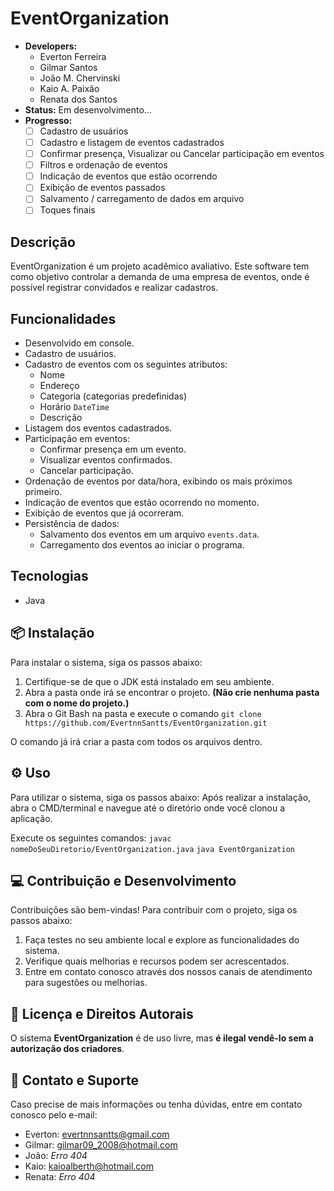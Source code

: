 # EventOrganization

- **Developers:**
    - Everton Ferreira
    - Gilmar Santos
    - João M. Chervinski
    - Kaio A. Paixão
    - Renata dos Santos
- **Status:** Em desenvolvimento...
- **Progresso:**
  - [ ] Cadastro de usuários
  - [ ] Cadastro e listagem de eventos cadastrados
  - [ ] Confirmar presença, Visualizar ou Cancelar participação em eventos
  - [ ] Filtros e ordenação de eventos
  - [ ] Indicação de eventos que estão ocorrendo
  - [ ] Exibição de eventos passados
  - [ ] Salvamento / carregamento de dados em arquivo
  - [ ] Toques finais

## Descrição

EventOrganization é um projeto acadêmico avaliativo. Este software tem como objetivo controlar a demanda de uma empresa de eventos, onde é possível registrar convidados e realizar cadastros.

## Funcionalidades

- Desenvolvido em console.  
- Cadastro de usuários.  
- Cadastro de eventos com os seguintes atributos:  
  - Nome  
  - Endereço  
  - Categoria (categorias predefinidas)  
  - Horário `DateTime`
  - Descrição  
- Listagem dos eventos cadastrados.  
- Participação em eventos:  
  - Confirmar presença em um evento.  
  - Visualizar eventos confirmados.  
  - Cancelar participação.  
- Ordenação de eventos por data/hora, exibindo os mais próximos primeiro.  
- Indicação de eventos que estão ocorrendo no momento.  
- Exibição de eventos que já ocorreram.  
- Persistência de dados:  
  - Salvamento dos eventos em um arquivo `events.data`.  
  - Carregamento dos eventos ao iniciar o programa.

## Tecnologias
- Java

## 📦 Instalação

Para instalar o sistema, siga os passos abaixo:

1. Certifique-se de que o JDK está instalado em seu ambiente.
2. Abra a pasta onde irá se encontrar o projeto. **(Não crie nenhuma pasta com o nome do projeto.)**
3. Abra o Git Bash na pasta e execute o comando `git clone https://github.com/EvertnnSantts/EventOrganization.git`

O comando já irá criar a pasta com todos os arquivos dentro.

## ⚙️ Uso

Para utilizar o sistema, siga os passos abaixo:
Após realizar a instalação, abra o CMD/terminal e navegue até o diretório onde você clonou a aplicação.

Execute os seguintes comandos:
`javac nomeDoSeuDiretorio/EventOrganization.java`
`java EventOrganization`

## 💻 Contribuição e Desenvolvimento

Contribuições são bem-vindas! Para contribuir com o projeto, siga os passos abaixo:

1. Faça testes no seu ambiente local e explore as funcionalidades do sistema.
2. Verifique quais melhorias e recursos podem ser acrescentados.
3. Entre em contato conosco através dos nossos canais de atendimento para sugestões ou melhorias.

## 📜 Licença e Direitos Autorais

O sistema **EventOrganization** é de uso livre, mas **é ilegal vendê-lo sem a autorização dos criadores**.

## 📧 Contato e Suporte

Caso precise de mais informações ou tenha dúvidas, entre em contato conosco pelo e-mail:

- Everton: evertnnsantts@gmail.com
- Gilmar: gilmar09_2008@hotmail.com
- João: _Erro 404_
- Kaio: kaioalberth@hotmail.com
- Renata: _Erro 404_